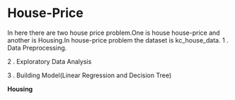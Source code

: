 # House-Price
In here there are two house price problem.One is house house-price and another is Housing.In house-price problem the dataset is kc_house_data.
1 . Data Preprocessing. 

2 . Exploratory Data Analysis

3 . Building Model(Linear Regression and Decision Tree)


**Housing**
